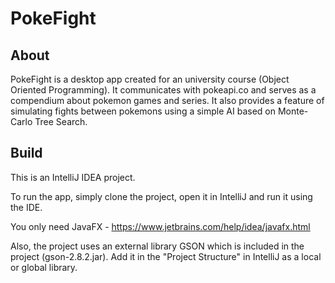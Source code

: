 # PokeFight

## About

PokeFight is a desktop app created for an university course (Object Oriented Programming). It communicates with pokeapi.co and serves as a compendium about pokemon games and series. It also provides a feature of simulating fights between pokemons using a simple AI based on Monte-Carlo Tree Search.

## Build 
This is an IntelliJ IDEA project. 

To run the app, simply clone the project, open it in IntelliJ and run it using the IDE.

You only need JavaFX - https://www.jetbrains.com/help/idea/javafx.html

Also, the project uses an external library GSON which is included in the project (gson-2.8.2.jar). Add it in the "Project Structure" in IntelliJ as a local or global library.


